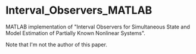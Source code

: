 # Interval_Observers_MATLAB
MATLAB implementation of "Interval Observers for Simultaneous State and Model Estimation of Partially Known Nonlinear Systems".

Note that I'm not the author of this paper.
